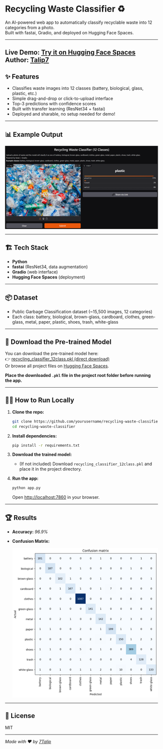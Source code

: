 # Recycling Waste Classifier ♻️

An AI-powered web app to automatically classify recyclable waste into 12 categories from a photo.  
Built with fastai, Gradio, and deployed on Hugging Face Spaces.

---

**Live Demo:** [Try it on Hugging Face Spaces](https://huggingface.co/spaces/Talip7/recycling_waste_classifier)  
**Author:** [Talip7](https://huggingface.co/Talip7)
---

## ✨ Features

- Classifies waste images into 12 classes (battery, biological, glass, plastic, etc.)
- Simple drag-and-drop or click-to-upload interface
- Top-3 predictions with confidence scores
- Built with transfer learning (ResNet34 + fastai)
- Deployed and sharable, no setup needed for demo!

---

## 📊 Example Output

<img src="demo_screenshot.png" alt="App Screenshot" width="600"/>

---

## 🏗️ Tech Stack

- **Python**
- **fastai** (ResNet34, data augmentation)
- **Gradio** (web interface)
- **Hugging Face Spaces** (deployment)

---

## 📦 Dataset

- Public Garbage Classification dataset (~15,500 images, 12 categories)
- Each class: battery, biological, brown-glass, cardboard, clothes, green-glass, metal, paper, plastic, shoes, trash, white-glass

---

## 🔽 Download the Pre-trained Model

You can download the pre-trained model here:  
👉 [recycling_classifier_12class.pkl (direct download)](https://huggingface.co/spaces/Talip7/recycling_waste_classifier/resolve/main/recycling_classifier_12class.pkl)  
Or browse all project files on [Hugging Face Spaces](https://huggingface.co/spaces/Talip7/recycling_waste_classifier/tree/main).

**Place the downloaded `.pkl` file in the project root folder before running the app.**

---

## 🧑‍💻 How to Run Locally

1. **Clone the repo:**
    ```bash
    git clone https://github.com/yourusername/recycling-waste-classifier.git
    cd recycling-waste-classifier
    ```

2. **Install dependencies:**
    ```bash
    pip install -r requirements.txt
    ```

3. **Download the trained model:**
    - (If not included) Download `recycling_classifier_12class.pkl` and place it in the project directory.

4. **Run the app:**
    ```bash
    python app.py
    ```
    Open [http://localhost:7860](http://localhost:7860) in your browser.

---

## 🏆 Results

- **Accuracy:** *96.9%*
- **Confusion Matrix:**

  <img src="confusion_matrix.png" alt="Confusion matrix" width="500">

---

## 📄 License

MIT

---

*Made with ❤️ by [7Talip](https://github.com/7Talip)*

